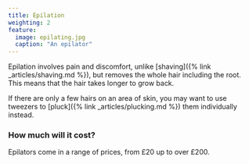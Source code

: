 ```yaml
---
title: Epilation
weighting: 2
feature:
  image: epilating.jpg
  caption: "An epilator"
---
```


Epilation involves pain and discomfort, unlike [shaving]({% link _articles/shaving.md %}), but removes the whole hair including the root. This means that the hair takes longer to grow back.

If there are only a few hairs on an area of skin, you may want to use tweezers to [pluck]({% link _articles/plucking.md %}) them individually instead.

### How much will it cost?

Epilators come in a range of prices, from £20 up to over £200.
